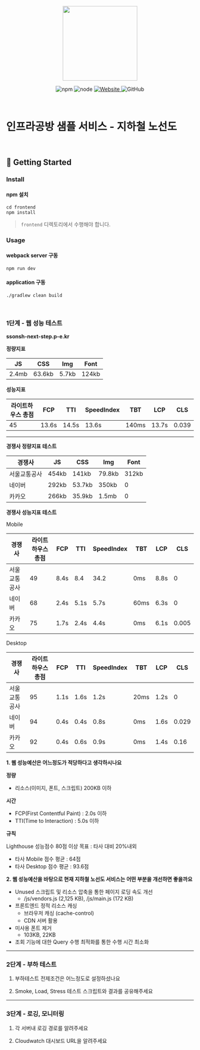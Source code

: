 <p align="center">
    <img width="200px;" src="https://raw.githubusercontent.com/woowacourse/atdd-subway-admin-frontend/master/images/main_logo.png"/>
</p>
<p align="center">
  <img alt="npm" src="https://img.shields.io/badge/npm-%3E%3D%205.5.0-blue">
  <img alt="node" src="https://img.shields.io/badge/node-%3E%3D%209.3.0-blue">
  <a href="https://edu.nextstep.camp/c/R89PYi5H" alt="nextstep atdd">
    <img alt="Website" src="https://img.shields.io/website?url=https%3A%2F%2Fedu.nextstep.camp%2Fc%2FR89PYi5H">
  </a>
  <img alt="GitHub" src="https://img.shields.io/github/license/next-step/atdd-subway-service">
</p>

<br>

# 인프라공방 샘플 서비스 - 지하철 노선도

<br>

## 🚀 Getting Started

### Install
#### npm 설치
```
cd frontend
npm install
```
> `frontend` 디렉토리에서 수행해야 합니다.

### Usage
#### webpack server 구동
```
npm run dev
```
#### application 구동
```
./gradlew clean build
```
<br>


### 1단계 - 웹 성능 테스트


**ssonsh-next-step.p-e.kr**

**정량지표**

|JS|CSS|Img|Font|
|---|---|---|---|
|2.4mb|63.6kb|5.7kb|124kb|

**성능지표**

|라이트하우스 총점|FCP|TTI|SpeedIndex|TBT|LCP|CLS|
|---|---|---|---|---|---|---|
|45|13.6s|14.5s|13.6s|140ms|13.7s|0.039|

---

**경쟁사 정량지표 테스트**

|경쟁사|JS|CSS|Img|Font|
|---|---|---|---|---|
|서울교통공사|454kb|141kb|79.8kb|312kb|
|네이버|292kb|53.7kb|350kb|0|
|카카오|266kb|35.9kb|1.5mb|0|

**경쟁사 성능지표 테스트**

Mobile

|경쟁사|라이트하우스 총점|FCP|TTI|SpeedIndex|TBT|LCP|CLS|
|---|---|---|---|---|---|---|---|
|서울교통공사|49|8.4s|8.4|34.2|0ms|8.8s|0|
|네이버|68|2.4s|5.1s|5.7s|60ms|6.3s|0|
|카카오|75|1.7s|2.4s|4.4s|0ms|6.1s|0.005|


Desktop

|경쟁사|라이트하우스 총점|FCP|TTI|SpeedIndex|TBT|LCP|CLS|
|---|---|---|---|---|---|---|---|
|서울교통공사|95|1.1s|1.6s|1.2s|20ms|1.2s|0|
|네이버|94|0.4s|0.4s|0.8s|0ms|1.6s|0.029|
|카카오|92|0.4s|0.6s|0.9s|0ms|1.4s|0.16|


**1. 웹 성능예산은 어느정도가 적당하다고 생각하시나요**

**정량**
- 리소스(이미지, 폰트, 스크립트) 200KB 이하 

**시간**
- FCP(First Contentful Paint) : 2.0s 이하
- TTI(Time to Interaction) : 5.0s 이하

**규칙**

Lighthouse 성능점수 80점 이상 목표 : 타사 대비 20%내외
- 타사 Mobile 점수 평균 : 64점
- 타사 Desktop 점수 평균 : 93.6점

**2. 웹 성능예산을 바탕으로 현재 지하철 노선도 서비스는 어떤 부분을 개선하면 좋을까요**
- Unused 스크립트 및 리소스 압축을 통한 페이지 로딩 속도 개선
  - /js/vendors.js (2,125 KB), /js/main.js (172 KB)
- 프론트엔드 정적 리소스 캐싱
  - 브라우저 캐싱 (cache-control)
  - CDN 서버 활용
- 미사용 폰트 제거
  - 103KB, 22KB 
- 조회 기능에 대한 Query 수행 최적화를 통한 수행 시간 최소화

---

### 2단계 - 부하 테스트 
1. 부하테스트 전제조건은 어느정도로 설정하셨나요

2. Smoke, Load, Stress 테스트 스크립트와 결과를 공유해주세요

---

### 3단계 - 로깅, 모니터링
1. 각 서버내 로깅 경로를 알려주세요

2. Cloudwatch 대시보드 URL을 알려주세요
